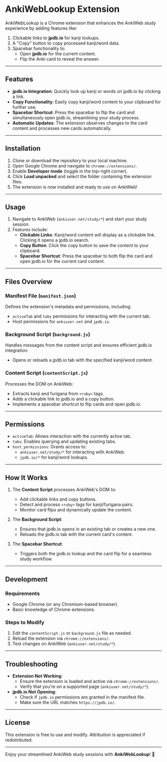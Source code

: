 # AnkiWebLookup Extension

AnkiWebLookup is a Chrome extension that enhances the AnkiWeb study experience by adding features like:
1. Clickable links to **jpdb.io** for kanji lookups.
2. A "Copy" button to copy processed kanji/word data.
3. Spacebar functionality to:
   - Open **jpdb.io** for the current content.
   - Flip the Anki card to reveal the answer.

---

## Features

- **jpdb.io Integration**: Quickly look up kanji or words on jpdb.io by clicking a link.
- **Copy Functionality**: Easily copy kanji/word content to your clipboard for further use.
- **Spacebar Shortcut**: Press the spacebar to flip the card and simultaneously open jpdb.io, streamlining your study process.
- **Automatic Updates**: The extension observes changes to the card content and processes new cards automatically.

---

## Installation

1. Clone or download the repository to your local machine.
2. Open Google Chrome and navigate to `chrome://extensions/`.
3. Enable **Developer mode** (toggle in the top-right corner).
4. Click **Load unpacked** and select the folder containing the extension files.
5. The extension is now installed and ready to use on AnkiWeb!

---

## Usage

1. Navigate to AnkiWeb (`ankiuser.net/study/*`) and start your study session.
2. Features include:
   - **Clickable Links**: Kanji/word content will display as a clickable link. Clicking it opens a jpdb.io search.
   - **Copy Button**: Click the copy button to save the content to your clipboard.
   - **Spacebar Shortcut**: Press the spacebar to both flip the card and open jpdb.io for the current card content.

---

## Files Overview

### Manifest File (`manifest.json`)

Defines the extension's metadata and permissions, including:
- `activeTab` and `tabs` permissions for interacting with the current tab.
- Host permissions for `ankiuser.net` and `jpdb.io`.

### Background Script (`background.js`)

Handles messages from the content script and ensures efficient jpdb.io integration:
- Opens or reloads a jpdb.io tab with the specified kanji/word content.

### Content Script (`contentScript.js`)

Processes the DOM on AnkiWeb:
- Extracts kanji and furigana from `<ruby>` tags.
- Adds a clickable link to jpdb.io and a copy button.
- Implements a spacebar shortcut to flip cards and open jpdb.io.

---

## Permissions

- `activeTab`: Allows interaction with the currently active tab.
- `tabs`: Enables querying and updating existing tabs.
- `host_permissions`: Grants access to:
  - `ankiuser.net/study/*` for interacting with AnkiWeb.
  - `jpdb.io/*` for kanji/word lookups.

---

## How It Works

1. The **Content Script** processes AnkiWeb's DOM to:
   - Add clickable links and copy buttons.
   - Detect and process `<ruby>` tags for kanji/furigana pairs.
   - Monitor card flips and dynamically update the content.

2. The **Background Script**:
   - Ensures that jpdb.io opens in an existing tab or creates a new one.
   - Reloads the jpdb.io tab with the current card's content.

3. The **Spacebar Shortcut**:
   - Triggers both the jpdb.io lookup and the card flip for a seamless study workflow.

---

## Development

### Requirements
- Google Chrome (or any Chromium-based browser).
- Basic knowledge of Chrome extensions.

### Steps to Modify
1. Edit the `contentScript.js` or `background.js` file as needed.
2. Reload the extension via `chrome://extensions/`.
3. Test changes on AnkiWeb (`ankiuser.net/study/*`).

---

## Troubleshooting

- **Extension Not Working**:
  - Ensure the extension is loaded and active via `chrome://extensions/`.
  - Verify that you're on a supported page (`ankiuser.net/study/*`).
- **jpdb.io Not Opening**:
  - Check if `jpdb.io` permissions are granted in the manifest file.
  - Make sure the URL matches `https://jpdb.io/`.

---

## License

This extension is free to use and modify. Attribution is appreciated if redistributed.

---

Enjoy your streamlined AnkiWeb study sessions with **AnkiWebLookup**! 🚀
